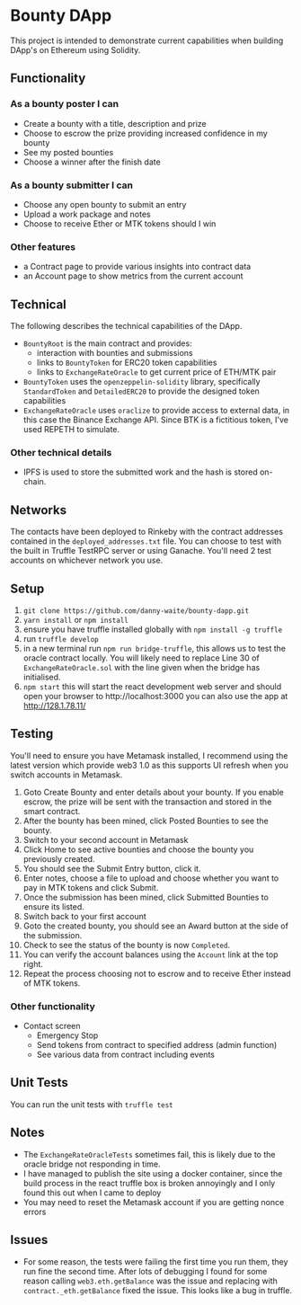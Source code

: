 # Bounty DApp
This project is intended to demonstrate current capabilities when building DApp's on Ethereum using Solidity.

## Functionality

### As a bounty poster I can
* Create a bounty with a title, description and prize
* Choose to escrow the prize providing increased confidence in my bounty
* See my posted bounties
* Choose a winner after the finish date

### As a bounty submitter I can
* Choose any open bounty to submit an entry
* Upload a work package and notes
* Choose to receive Ether or MTK tokens should I win

### Other features
* a Contract page to provide various insights into contract data
* an Account page to show metrics from the current account

## Technical
The following describes the technical capabilities of the DApp.
* `BountyRoot` is the main contract and provides:
  * interaction with bounties and submissions
  * links to `BountyToken` for ERC20 token capabilities
  * links to `ExchangeRateOracle` to get current price of ETH/MTK pair
* `BountyToken` uses the `openzeppelin-solidity` library, specifically `StandardToken` and `DetailedERC20` to provide the designed token capabilities
* `ExchangeRateOracle` uses `oraclize` to provide access to external data, in this case the Binance Exchange API.  Since BTK is a fictitious token, I've used REPETH to simulate.

### Other technical details
* IPFS is used to store the submitted work and the hash is stored on-chain.

## Networks
The contacts have been deployed to Rinkeby with the contract addresses contained in the `deployed_addresses.txt` file.  You can choose to test with the built in Truffle TestRPC server or using Ganache.  You'll need 2 test accounts on whichever network you use.

## Setup
1. `git clone https://github.com/danny-waite/bounty-dapp.git`
2. `yarn install` or `npm install`
3. ensure you have truffle installed globally with `npm install -g truffle` 
4. run `truffle develop`
5. in a new terminal run `npm run bridge-truffle`, this allows us to test the oracle contract locally. You will likely need to replace Line 30 of `ExchangeRateOracle.sol` with the line given when the bridge has initialised.
6. `npm start` this will start the react development web server and should open your browser to http://localhost:3000 you can also use the app at http://128.1.78.11/

## Testing
You'll need to ensure you have Metamask installed, I recommend using the latest version which provide web3 1.0 as this supports UI refresh when you switch accounts in Metamask.

1. Goto Create Bounty and enter details about your bounty.  If you enable escrow, the prize will be sent with the transaction and stored in the smart contract.
2. After the bounty has been mined, click Posted Bounties to see the bounty.
3. Switch to your second account in Metamask
4. Click Home to see active bounties and choose the bounty you previously created.
5. You should see the Submit Entry button, click it.
6. Enter notes, choose a file to upload and choose whether you want to pay in MTK tokens and click Submit.
7. Once the submission has been mined, click Submitted Bounties to ensure its listed.
8. Switch back to your first account
9. Goto the created bounty, you should see an Award button at the side of the submission.
10. Check to see the status of the bounty is now `Completed`.
11. You can verify the account balances using the `Account` link at the top right.
12. Repeat the process choosing not to escrow and to receive Ether instead of MTK tokens.

### Other functionality
* Contact screen
  * Emergency Stop
  * Send tokens from contract to specified address (admin function)
  * See various data from contract including events

## Unit Tests
You can run the unit tests with `truffle test`

## Notes
* The `ExchangeRateOracleTests` sometimes fail, this is likely due to the oracle bridge not responding in time.
* I have managed to publish the site using a docker container, since the build process in the react truffle box is broken annoyingly and I only found this out when I came to deploy
* You may need to reset the Metamask account if you are getting nonce errors

## Issues
* For some reason, the tests were failing the first time you run them, they run fine the second time.  After lots of debugging I found for some reason calling `web3.eth.getBalance` was the issue and replacing with `contract._eth.getBalance` fixed the issue.  This looks like a bug in truffle.